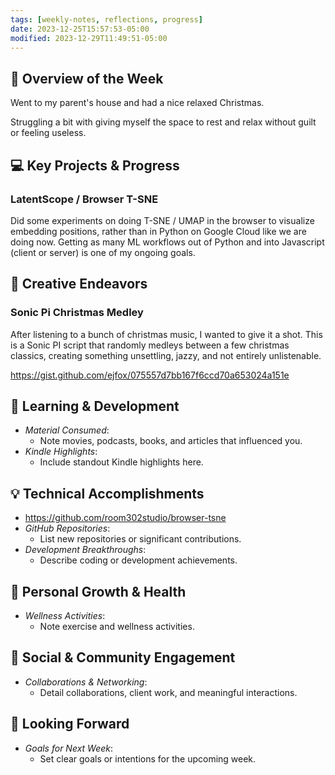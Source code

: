 ```yaml
---
tags: [weekly-notes, reflections, progress]
date: 2023-12-25T15:57:53-05:00
modified: 2023-12-29T11:49:51-05:00
---
```


## 🌟 Overview of the Week

Went to my parent's house and had a nice relaxed Christmas.

Struggling a bit with giving myself the space to rest and relax without guilt or feeling useless.

## 💻 Key Projects & Progress

### LatentScope / Browser T-SNE

Did some experiments on doing T-SNE / UMAP in the browser to visualize embedding positions, rather than in Python on Google Cloud like we are doing now. Getting as many ML workflows out of Python and into Javascript (client or server) is one of my ongoing goals.

## 🎨 Creative Endeavors
### Sonic Pi Christmas Medley

After listening to a bunch of christmas music, I wanted to give it a shot. This is a Sonic PI script that randomly medleys between a few christmas classics, creating something unsettling, jazzy, and not entirely unlistenable.

<https://gist.github.com/ejfox/075557d7bb167f6ccd70a653024a151e>

## 📘 Learning & Development
- *Material Consumed*:
  - Note movies, podcasts, books, and articles that influenced you.
- *Kindle Highlights*:
  - Include standout Kindle highlights here.

## 💡 Technical Accomplishments
- <https://github.com/room302studio/browser-tsne>
- *GitHub Repositories*:
  - List new repositories or significant contributions.
- *Development Breakthroughs*:
  - Describe coding or development achievements.

## 🌱 Personal Growth & Health
- *Wellness Activities*:
  - Note exercise and wellness activities.

## 🤝 Social & Community Engagement
- *Collaborations & Networking*:
  - Detail collaborations, client work, and meaningful interactions.

## 🚀 Looking Forward
- *Goals for Next Week*:
  - Set clear goals or intentions for the upcoming week.

